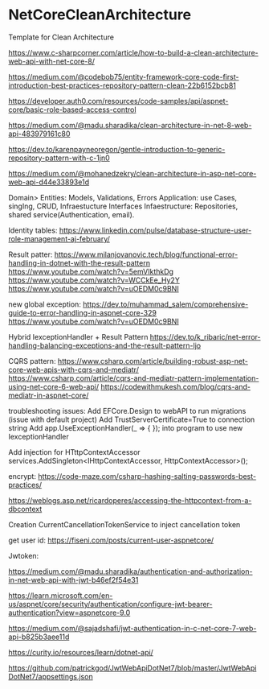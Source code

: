 # NetCoreCleanArchitecture
Template for Clean Architecture

https://www.c-sharpcorner.com/article/how-to-build-a-clean-architecture-web-api-with-net-core-8/

https://medium.com/@codebob75/entity-framework-core-code-first-introduction-best-practices-repository-pattern-clean-22b6152bcb81

https://developer.auth0.com/resources/code-samples/api/aspnet-core/basic-role-based-access-control

https://medium.com/@madu.sharadika/clean-architecture-in-net-8-web-api-483979161c80


https://dev.to/karenpayneoregon/gentle-introduction-to-generic-repository-pattern-with-c-1jn0

https://medium.com/@mohanedzekry/clean-architecture-in-asp-net-core-web-api-d44e33893e1d

Domain> Entities: Models, Validations, Errors
Application: use Cases, singIng, CRUD, Infraestucture Interfaces
Infaestructure: Repositories, shared service(Authentication, email).

Identity tables:
https://www.linkedin.com/pulse/database-structure-user-role-management-aj-february/

Result patter: https://www.milanjovanovic.tech/blog/functional-error-handling-in-dotnet-with-the-result-pattern
https://www.youtube.com/watch?v=5emVIkthkDg
https://www.youtube.com/watch?v=WCCkEe_Hy2Y
https://www.youtube.com/watch?v=uOEDM0c9BNI

new global exception:
https://dev.to/muhammad_salem/comprehensive-guide-to-error-handling-in-aspnet-core-329
https://www.youtube.com/watch?v=uOEDM0c9BNI

Hybrid IexceptionHandler + Result Pattern
https://dev.to/k_ribaric/net-error-handling-balancing-exceptions-and-the-result-pattern-ljo

CQRS pattern:
https://www.csharp.com/article/building-robust-asp-net-core-web-apis-with-cqrs-and-mediatr/
https://www.csharp.com/article/cqrs-and-mediatr-pattern-implementation-using-net-core-6-web-api/
https://codewithmukesh.com/blog/cqrs-and-mediatr-in-aspnet-core/

troubleshooting issues:
Add EFCore.Design to webAPI to run migrations (issue with default project)
Add TrustServerCertificate=True to connection string
Add app.UseExceptionHandler(_ => { }); into program to use new IexceptionHandler

Add injection for HTttpContextAccessor services.AddSingleton<IHttpContextAccessor, HttpContextAccessor>();

encrypt: https://code-maze.com/csharp-hashing-salting-passwords-best-practices/


https://weblogs.asp.net/ricardoperes/accessing-the-httpcontext-from-a-dbcontext

Creation CurrentCancellationTokenService to inject cancellation token


get user id:
https://fiseni.com/posts/current-user-aspnetcore/

Jwtoken:

https://medium.com/@madu.sharadika/authentication-and-authorization-in-net-web-api-with-jwt-b46ef2f54e31

https://learn.microsoft.com/en-us/aspnet/core/security/authentication/configure-jwt-bearer-authentication?view=aspnetcore-9.0

https://medium.com/@sajadshafi/jwt-authentication-in-c-net-core-7-web-api-b825b3aee11d

https://curity.io/resources/learn/dotnet-api/

https://github.com/patrickgod/JwtWebApiDotNet7/blob/master/JwtWebApiDotNet7/appsettings.json
